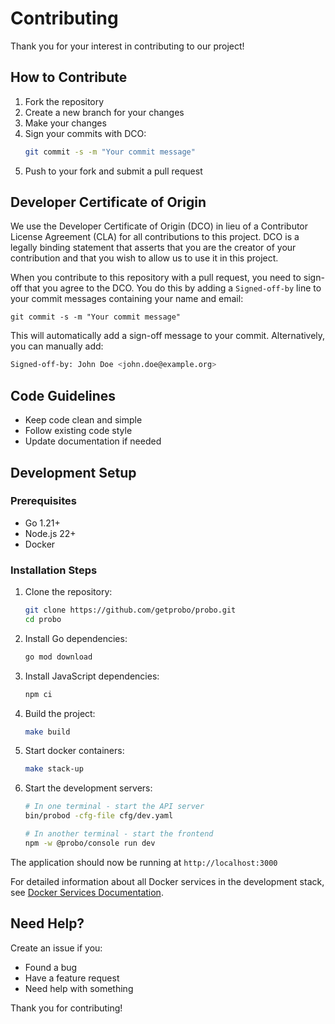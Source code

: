 # Contributing

Thank you for your interest in contributing to our project!

## How to Contribute

1. Fork the repository
2. Create a new branch for your changes
3. Make your changes
4. Sign your commits with DCO:
   ```sh
   git commit -s -m "Your commit message"
   ```
5. Push to your fork and submit a pull request

## Developer Certificate of Origin

We use the Developer Certificate of Origin (DCO) in lieu of a
Contributor License Agreement (CLA) for all contributions to this
project. DCO is a legally binding statement that asserts that you are
the creator of your contribution and that you wish to allow us to use
it in this project.

When you contribute to this repository with a pull request, you need
to sign-off that you agree to the DCO. You do this by adding a
`Signed-off-by` line to your commit messages containing your name and
email:

```
git commit -s -m "Your commit message"
```

This will automatically add a sign-off message to your
commit. Alternatively, you can manually add:

```sh
Signed-off-by: John Doe <john.doe@example.org>
```

## Code Guidelines

- Keep code clean and simple
- Follow existing code style
- Update documentation if needed

## Development Setup

### Prerequisites

- Go 1.21+
- Node.js 22+
- Docker

### Installation Steps

1. Clone the repository:

   ```bash
   git clone https://github.com/getprobo/probo.git
   cd probo
   ```

2. Install Go dependencies:

   ```bash
   go mod download
   ```

3. Install JavaScript dependencies:

   ```bash
   npm ci
   ```

4. Build the project:

   ```bash
   make build
   ```

5. Start docker containers:

   ```bash
   make stack-up
   ```

6. Start the development servers:

   ```bash
   # In one terminal - start the API server
   bin/probod -cfg-file cfg/dev.yaml

   # In another terminal - start the frontend
   npm -w @probo/console run dev
   ```

The application should now be running at `http://localhost:3000`

For detailed information about all Docker services in the development stack, see [Docker Services Documentation](docs/DOCKER_SERVICES.md).

## Need Help?

Create an issue if you:

- Found a bug
- Have a feature request
- Need help with something

Thank you for contributing!
